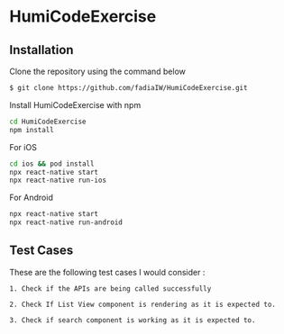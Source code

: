# HumiCodeExercise

## Installation

Clone the repository using the command below 


```bash
$ git clone https://github.com/fadiaIW/HumiCodeExercise.git

```
Install HumiCodeExercise with npm

```bash
cd HumiCodeExercise
npm install

```
For iOS

```bash
cd ios && pod install 
npx react-native start
npx react-native run-ios

```

For Android

```bash
npx react-native start
npx react-native run-android

```
    
## Test Cases 

These are the following test cases I would consider : 
   
    1. Check if the APIs are being called successfully
    
    2. Check If List View component is rendering as it is expected to. 
    
    3. Check if search component is working as it is expected to.
 
   
